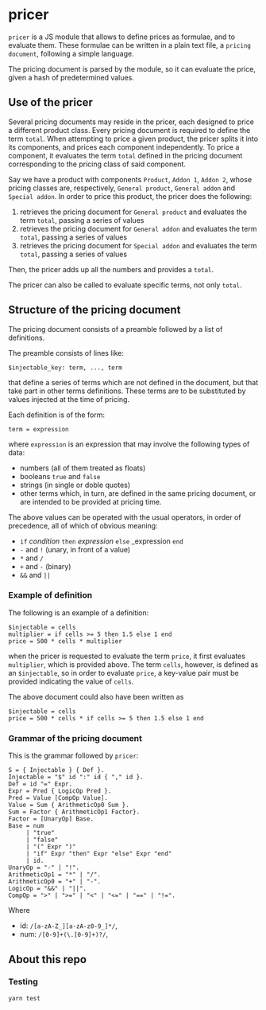 # pricer

`pricer` is a JS module that allows to define prices as formulae, and to evaluate them. These formulae can be written in a plain text file, a `pricing document`, following a simple language.

The pricing document is parsed by the module, so it can evaluate the price, given a hash of predetermined values.

## Use of the pricer

Several pricing documents may reside in the pricer, each designed to price a different product class.
Every pricing document is required to define the term `total`.
When attempting to price a given product, the pricer splits it into its components, and prices each component independently. To price a component, it evaluates the term `total` defined in the pricing document corresponding to the pricing class of said component.

Say we have a product with components `Product`, `Addon 1`, `Addon 2`, whose pricing classes are, respectively, `General product`, `General addon` and `Special addon`. In order to price this product, the pricer does the following:

1. retrieves the pricing document for `General product` and evaluates the term `total`, passing a series of values
2. retrieves the pricing document for `General addon` and evaluates the term `total`, passing a series of values
3. retrieves the pricing document for `Special addon` and evaluates the term `total`, passing a series of values

Then, the pricer adds up all the numbers and provides a `total`.

The pricer can also be called to evaluate specific terms, not only `total`.

## Structure of the pricing document

The pricing document consists of a preamble followed by a list of definitions.

The preamble consists of lines like:

```
$injectable_key: term, ..., term
```

that define a series of terms which are not defined in the document, but that take part in other terms definitions. These terms are to be substituted by values injected at the time of pricing.

Each definition is of the form:

```
term = expression
```

where `expression` is an expression that may involve the following types of data:

* numbers (all of them treated as floats)
* booleans `true` and `false`
* strings (in single or doble quotes)
* other terms which, in turn, are defined in the same pricing document, or are intended to be provided at pricing time.

The above values can be operated with the usual operators, in order of precedence, all of which of obvious meaning:

* `if` _condition_ `then` _expression_ `else` _expression `end`
* `-` and `!` (unary, in front of a value)
* `*` and `/`
* `+` and `-` (binary)
* `&&` and `||`

### Example of definition

The following is an example of a definition:

```
$injectable = cells
multiplier = if cells >= 5 then 1.5 else 1 end
price = 500 * cells * multiplier
```

when the pricer is requested to evaluate the term `price`, it first evaluates `multiplier`, which is provided above.
The term `cells`, however, is defined as an `$injectable`, so in order to evaluate `price`, a key-value pair must be provided indicating the value of `cells`.

The above document could also have been written as

```
$injectable = cells
price = 500 * cells * if cells >= 5 then 1.5 else 1 end
```

### Grammar of the pricing document

This is the grammar followed by `pricer`:

```
S = { Injectable } { Def }.
Injectable = "$" id ":" id { "," id }.
Def = id "=" Expr.
Expr = Pred { LogicOp Pred }.
Pred = Value [CompOp Value].
Value = Sum { ArithmeticOp0 Sum }.
Sum = Factor { ArithmeticOp1 Factor}.
Factor = [UnaryOp] Base.
Base = num
     | "true"
     | "false"
     | "(" Expr ")"
     | "if" Expr "then" Expr "else" Expr "end"
     | id.
UnaryOp = "-" | "!".
ArithmeticOp1 = "*" | "/".
ArithmeticOp0 = "+" | "-".
LogicOp = "&&" | "||".
CompOp = ">" | ">=" | "<" | "<=" | "==" | "!=".
```

Where

* id: `/[a-zA-Z_][a-zA-z0-9_]*/`,
* num: `/[0-9]+(\.[0-9]+)?/`,

## About this repo

### Testing

```
yarn test
```
